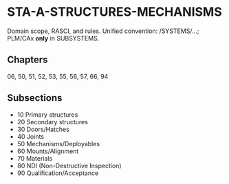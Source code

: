 # STA-A-STRUCTURES-MECHANISMS

Domain scope, RASCI, and rules. Unified convention: /SYSTEMS/…; PLM/CAx **only** in SUBSYSTEMS.

## Chapters
06, 50, 51, 52, 53, 55, 56, 57, 66, 94

## Subsections
- 10 Primary structures
- 20 Secondary structures
- 30 Doors/Hatches
- 40 Joints
- 50 Mechanisms/Deployables
- 60 Mounts/Alignment
- 70 Materials
- 80 NDI (Non-Destructive Inspection)
- 90 Qualification/Acceptance
